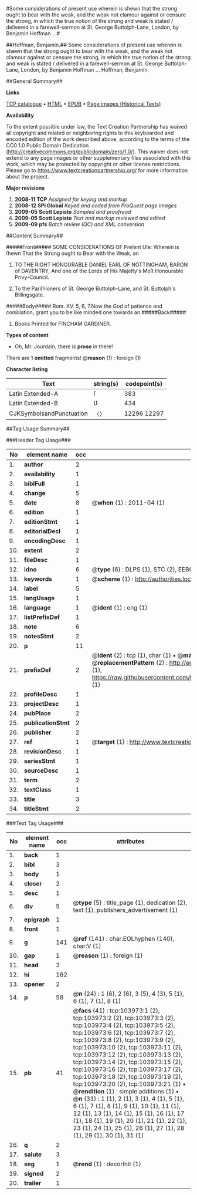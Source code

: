 #Some considerations of present use wherein is shewn that the strong ought to bear with the weak, and the weak not clamour against or censure the strong, in which the true notion of the strong and weak is stated / delivered in a farewell-sermon at St. George Buttolph-Lane, London, by Benjamin Hoffman ...#

##Hoffman, Benjamin.##
Some considerations of present use wherein is shewn that the strong ought to bear with the weak, and the weak not clamour against or censure the strong, in which the true notion of the strong and weak is stated / delivered in a farewell-sermon at St. George Buttolph-Lane, London, by Benjamin Hoffman ...
Hoffman, Benjamin.

##General Summary##

**Links**

[TCP catalogue](http://www.ota.ox.ac.uk/tcp/)  • 
[HTML](http://tei.it.ox.ac.uk/tcp/Texts-HTML/free/A44/A44095.html)  • 
[EPUB](http://tei.it.ox.ac.uk/tcp/Texts-EPUB/free/A44/A44095.epub) • 
[Page images (Historical Texts)](https://historicaltexts.jisc.ac.uk/eebo-15586059e)

**Availability**

To the extent possible under law, the Text Creation Partnership has waived all copyright and related or neighboring rights to this keyboarded and encoded edition of the work described above, according to the terms of the CC0 1.0 Public Domain Dedication (http://creativecommons.org/publicdomain/zero/1.0/). This waiver does not extend to any page images or other supplementary files associated with this work, which may be protected by copyright or other license restrictions. Please go to https://www.textcreationpartnership.org/ for more information about the project.

**Major revisions**

1. __2008-11__ __TCP__ *Assigned for keying and markup*
1. __2008-12__ __SPi Global__ *Keyed and coded from ProQuest page images*
1. __2009-05__ __Scott Lepisto__ *Sampled and proofread*
1. __2009-05__ __Scott Lepisto__ *Text and markup reviewed and edited*
1. __2009-09__ __pfs__ *Batch review (QC) and XML conversion*

##Content Summary##

#####Front#####
SOME CONSIDERATIONS OF Preſent Uſe: Wherein is ſhewn That the Strong ought to Bear with the Weak, an
1. TO THE RIGHT HONOURABLE DANIEL EARL OF NOTTINGHAM, BARON of DAVENTRY, And one of the Lords of His Majeſty's Moſt Honourable Privy-Council.

1. To the Pariſhioners of St. George Buttolph-Lane, and St. Buttolph's Billingsgate.

#####Body#####
Rom. XV. 5, 6, 7.Now the God of patience and conſolation, grant you to be like minded one towards an
#####Back#####

1. Books Printed for FINCHAM GARDINER.

**Types of content**

  * Oh, Mr. Jourdain, there is **prose** in there!

There are 1 **omitted** fragments! 
 @__reason__ (1) : foreign (1)

**Character listing**


|Text|string(s)|codepoint(s)|
|---|---|---|
|Latin Extended-A|ſ|383|
|Latin Extended-B|Ʋ|434|
|CJKSymbolsandPunctuation|〈〉|12296 12297|

##Tag Usage Summary##

###Header Tag Usage###

|No|element name|occ|attributes|
|---|---|---|---|
|1.|__author__|2||
|2.|__availability__|1||
|3.|__biblFull__|1||
|4.|__change__|5||
|5.|__date__|8| @__when__ (1) : 2011-04 (1)|
|6.|__edition__|1||
|7.|__editionStmt__|1||
|8.|__editorialDecl__|1||
|9.|__encodingDesc__|1||
|10.|__extent__|2||
|11.|__fileDesc__|1||
|12.|__idno__|6| @__type__ (6) : DLPS (1), STC (2), EEBO-CITATION (1), OCLC (1), VID (1)|
|13.|__keywords__|1| @__scheme__ (1) : http://authorities.loc.gov/ (1)|
|14.|__label__|5||
|15.|__langUsage__|1||
|16.|__language__|1| @__ident__ (1) : eng (1)|
|17.|__listPrefixDef__|1||
|18.|__note__|6||
|19.|__notesStmt__|2||
|20.|__p__|11||
|21.|__prefixDef__|2| @__ident__ (2) : tcp (1), char (1)  •  @__matchPattern__ (2) : ([0-9\-]+):([0-9IVX]+) (1), (.+) (1)  •  @__replacementPattern__ (2) : http://eebo.chadwyck.com/downloadtiff?vid=$1&page=$2 (1), https://raw.githubusercontent.com/textcreationpartnership/Texts/master/tcpchars.xml#$1 (1)|
|22.|__profileDesc__|1||
|23.|__projectDesc__|1||
|24.|__pubPlace__|2||
|25.|__publicationStmt__|2||
|26.|__publisher__|2||
|27.|__ref__|1| @__target__ (1) : http://www.textcreationpartnership.org/docs/. (1)|
|28.|__revisionDesc__|1||
|29.|__seriesStmt__|1||
|30.|__sourceDesc__|1||
|31.|__term__|2||
|32.|__textClass__|1||
|33.|__title__|3||
|34.|__titleStmt__|2||


###Text Tag Usage###

|No|element name|occ|attributes|
|---|---|---|---|
|1.|__back__|1||
|2.|__bibl__|3||
|3.|__body__|1||
|4.|__closer__|2||
|5.|__desc__|1||
|6.|__div__|5| @__type__ (5) : title_page (1), dedication (2), text (1), publishers_advertisement (1)|
|7.|__epigraph__|1||
|8.|__front__|1||
|9.|__g__|141| @__ref__ (141) : char:EOLhyphen (140), char:V (1)|
|10.|__gap__|1| @__reason__ (1) : foreign (1)|
|11.|__head__|3||
|12.|__hi__|162||
|13.|__opener__|2||
|14.|__p__|58| @__n__ (24) : 1 (6), 2 (6), 3 (5), 4 (3), 5 (1), 6 (1), 7 (1), 8 (1)|
|15.|__pb__|41| @__facs__ (41) : tcp:103973:1 (2), tcp:103973:2 (2), tcp:103973:3 (2), tcp:103973:4 (2), tcp:103973:5 (2), tcp:103973:6 (2), tcp:103973:7 (2), tcp:103973:8 (2), tcp:103973:9 (2), tcp:103973:10 (2), tcp:103973:11 (2), tcp:103973:12 (2), tcp:103973:13 (2), tcp:103973:14 (2), tcp:103973:15 (2), tcp:103973:16 (2), tcp:103973:17 (2), tcp:103973:18 (2), tcp:103973:19 (2), tcp:103973:20 (2), tcp:103973:21 (1)  •  @__rendition__ (1) : simple:additions (1)  •  @__n__ (31) : 1 (1), 2 (1), 3 (1), 4 (1), 5 (1), 6 (1), 7 (1), 8 (1), 9 (1), 10 (1), 11 (1), 12 (1), 13 (1), 14 (1), 15 (1), 16 (1), 17 (1), 18 (1), 19 (1), 20 (1), 21 (1), 22 (1), 23 (1), 24 (1), 25 (1), 26 (1), 27 (1), 28 (1), 29 (1), 30 (1), 31 (1)|
|16.|__q__|2||
|17.|__salute__|3||
|18.|__seg__|1| @__rend__ (1) : decorInit (1)|
|19.|__signed__|2||
|20.|__trailer__|1||
